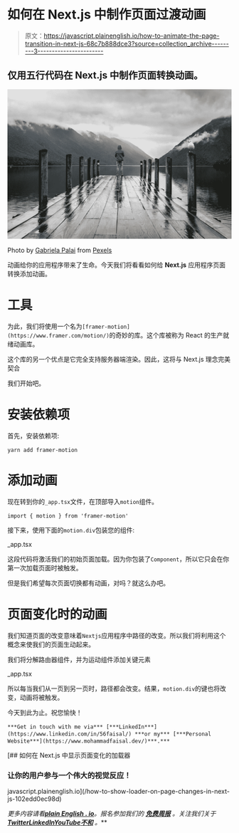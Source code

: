 # 如何在 Next.js 中制作页面过渡动画

> 原文：<https://javascript.plainenglish.io/how-to-animate-the-page-transition-in-next-js-68c7b888dce3?source=collection_archive---------3----------------------->

## 仅用五行代码在 Next.js 中制作页面转换动画。

![](img/11a241a9c5ad8db2257fa12b0c0d945d.png)

Photo by [Gabriela Palai](https://www.pexels.com/@gabriela-palai-129458?utm_content=attributionCopyText&utm_medium=referral&utm_source=pexels) from [Pexels](https://www.pexels.com/photo/person-standing-on-brown-wooden-dock-395196/?utm_content=attributionCopyText&utm_medium=referral&utm_source=pexels)

动画给你的应用程序带来了生命。今天我们将看看如何给 **Next.js** 应用程序页面转换添加动画。

# 工具

为此，我们将使用一个名为`[framer-motion](https://www.framer.com/motion/)`的奇妙的库。这个库被称为 React 的生产就绪动画库。

这个库的另一个优点是它完全支持服务器端渲染。因此，这将与 Next.js 理念完美契合

我们开始吧。

# 安装依赖项

首先，安装依赖项:

```
yarn add framer-motion
```

# 添加动画

现在转到你的`_app.tsx`文件，在顶部导入`motion`组件。

```
import { motion } from 'framer-motion'
```

接下来，使用下面的`motion.div`包装您的组件:

_app.tsx

这段代码将激活我们的初始页面加载。因为你包装了`Component`，所以它只会在你第一次加载页面时被触发。

但是我们希望每次页面切换都有动画，对吗？就这么办吧。

# 页面变化时的动画

我们知道页面的改变意味着`Nextjs`应用程序中路径的改变。所以我们将利用这个概念来使我们的页面生动起来。

我们将分解路由器组件，并为运动组件添加关键元素

_app.tsx

所以每当我们从一页到另一页时，路径都会改变。结果，`motion.div`的键也将改变，动画将被触发。

今天到此为止。祝您愉快！

```
***Get in touch with me via*** [***LinkedIn***](https://www.linkedin.com/in/56faisal/) ***or my*** [***Personal Website***](https://www.mohammadfaisal.dev/)***.***
```

[](/how-to-show-loader-on-page-changes-in-next-js-102edd0ec98d) [## 如何在 Next.js 中显示页面变化的加载器

### 让你的用户参与一个伟大的视觉反应！

javascript.plainenglish.io](/how-to-show-loader-on-page-changes-in-next-js-102edd0ec98d) 

*更多内容请看*[***plain English . io***](https://plainenglish.io/)*。报名参加我们的* [***免费周报***](http://newsletter.plainenglish.io/) *。关注我们关于*[***Twitter***](https://twitter.com/inPlainEngHQ)[***LinkedIn***](https://www.linkedin.com/company/inplainenglish/)*[***YouTube***](https://www.youtube.com/channel/UCtipWUghju290NWcn8jhyAw)*[***不和***](https://discord.gg/GtDtUAvyhW) *。***